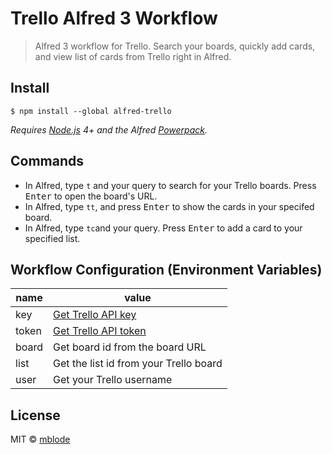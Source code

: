 # Trello Alfred 3 Workflow

> Alfred 3 workflow for Trello. Search your boards, quickly add cards, and view list of cards from Trello right in Alfred.

## Install

```
$ npm install --global alfred-trello
```

*Requires [Node.js](https://nodejs.org) 4+ and the Alfred [Powerpack](https://www.alfredapp.com/powerpack/).*


## Commands

- In Alfred, type `t` and your query to search for your Trello boards. Press <kbd>Enter</kbd> to open the board's URL.
- In Alfred, type `tt`, and press <kbd>Enter</kbd> to show the cards in your specifed board.
- In Alfred, type `tc`and your query. Press <kbd>Enter</kbd> to add a card to your specified list.

## Workflow Configuration (Environment Variables)

| name          | value         |
| ------------- | ------------- |
| key           | [Get Trello API key](https://trello.com/app-key) |
| token         | [Get Trello API token](https://trello.com/app-key) |
| board         | Get board id from the board URL |
| list          | Get the list id from your Trello board |
| user          | Get your Trello username |

## License

MIT © [mblode](https://matthewblode.com)
